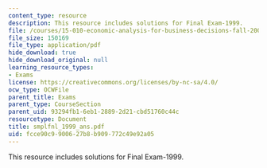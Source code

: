 ```yaml
---
content_type: resource
description: This resource includes solutions for Final Exam-1999.
file: /courses/15-010-economic-analysis-for-business-decisions-fall-2004/fcce90c9900627b8b909772c49e92a05_smplfnl_1999_ans.pdf
file_size: 150169
file_type: application/pdf
hide_download: true
hide_download_original: null
learning_resource_types:
- Exams
license: https://creativecommons.org/licenses/by-nc-sa/4.0/
ocw_type: OCWFile
parent_title: Exams
parent_type: CourseSection
parent_uid: 93294fb1-6eb1-2889-2d21-cbd51760c44c
resourcetype: Document
title: smplfnl_1999_ans.pdf
uid: fcce90c9-9006-27b8-b909-772c49e92a05
---
```

This resource includes solutions for Final Exam-1999.